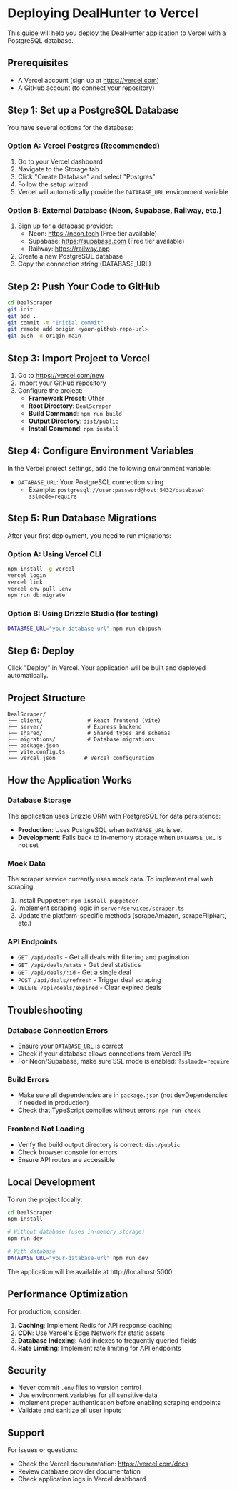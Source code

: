 # Deploying DealHunter to Vercel

This guide will help you deploy the DealHunter application to Vercel with a PostgreSQL database.

## Prerequisites

- A Vercel account (sign up at https://vercel.com)
- A GitHub account (to connect your repository)

## Step 1: Set up a PostgreSQL Database

You have several options for the database:

### Option A: Vercel Postgres (Recommended)

1. Go to your Vercel dashboard
2. Navigate to the Storage tab
3. Click "Create Database" and select "Postgres"
4. Follow the setup wizard
5. Vercel will automatically provide the `DATABASE_URL` environment variable

### Option B: External Database (Neon, Supabase, Railway, etc.)

1. Sign up for a database provider:
   - Neon: https://neon.tech (Free tier available)
   - Supabase: https://supabase.com (Free tier available)
   - Railway: https://railway.app
2. Create a new PostgreSQL database
3. Copy the connection string (DATABASE_URL)

## Step 2: Push Your Code to GitHub

```bash
cd DealScraper
git init
git add .
git commit -m "Initial commit"
git remote add origin <your-github-repo-url>
git push -u origin main
```

## Step 3: Import Project to Vercel

1. Go to https://vercel.com/new
2. Import your GitHub repository
3. Configure the project:
   - **Framework Preset**: Other
   - **Root Directory**: `DealScraper`
   - **Build Command**: `npm run build`
   - **Output Directory**: `dist/public`
   - **Install Command**: `npm install`

## Step 4: Configure Environment Variables

In the Vercel project settings, add the following environment variable:

- `DATABASE_URL`: Your PostgreSQL connection string
  - Example: `postgresql://user:password@host:5432/database?sslmode=require`

## Step 5: Run Database Migrations

After your first deployment, you need to run migrations:

### Option A: Using Vercel CLI

```bash
npm install -g vercel
vercel login
vercel link
vercel env pull .env
npm run db:migrate
```

### Option B: Using Drizzle Studio (for testing)

```bash
DATABASE_URL="your-database-url" npm run db:push
```

## Step 6: Deploy

Click "Deploy" in Vercel. Your application will be built and deployed automatically.

## Project Structure

```
DealScraper/
├── client/              # React frontend (Vite)
├── server/              # Express backend
├── shared/              # Shared types and schemas
├── migrations/          # Database migrations
├── package.json
├── vite.config.ts
└── vercel.json         # Vercel configuration
```

## How the Application Works

### Database Storage

The application uses Drizzle ORM with PostgreSQL for data persistence:

- **Production**: Uses PostgreSQL when `DATABASE_URL` is set
- **Development**: Falls back to in-memory storage when `DATABASE_URL` is not set

### Mock Data

The scraper service currently uses mock data. To implement real web scraping:

1. Install Puppeteer: `npm install puppeteer`
2. Implement scraping logic in `server/services/scraper.ts`
3. Update the platform-specific methods (scrapeAmazon, scrapeFlipkart, etc.)

### API Endpoints

- `GET /api/deals` - Get all deals with filtering and pagination
- `GET /api/deals/stats` - Get deal statistics
- `GET /api/deals/:id` - Get a single deal
- `POST /api/deals/refresh` - Trigger deal scraping
- `DELETE /api/deals/expired` - Clear expired deals

## Troubleshooting

### Database Connection Errors

- Ensure your `DATABASE_URL` is correct
- Check if your database allows connections from Vercel IPs
- For Neon/Supabase, make sure SSL mode is enabled: `?sslmode=require`

### Build Errors

- Make sure all dependencies are in `package.json` (not devDependencies if needed in production)
- Check that TypeScript compiles without errors: `npm run check`

### Frontend Not Loading

- Verify the build output directory is correct: `dist/public`
- Check browser console for errors
- Ensure API routes are accessible

## Local Development

To run the project locally:

```bash
cd DealScraper
npm install

# Without database (uses in-memory storage)
npm run dev

# With database
DATABASE_URL="your-database-url" npm run dev
```

The application will be available at http://localhost:5000

## Performance Optimization

For production, consider:

1. **Caching**: Implement Redis for API response caching
2. **CDN**: Use Vercel's Edge Network for static assets
3. **Database Indexing**: Add indexes to frequently queried fields
4. **Rate Limiting**: Implement rate limiting for API endpoints

## Security

- Never commit `.env` files to version control
- Use environment variables for all sensitive data
- Implement proper authentication before enabling scraping endpoints
- Validate and sanitize all user inputs

## Support

For issues or questions:
- Check the Vercel documentation: https://vercel.com/docs
- Review database provider documentation
- Check application logs in Vercel dashboard

